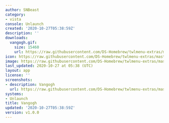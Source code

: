 ```yaml
---
author: SNBeast
category:
- vista
console: Unlaunch
created: '2020-10-27T05:38:59Z'
description: ''
downloads:
  vangogh.gif:
    size: 15460
    url: https://raw.githubusercontent.com/DS-Homebrew/twlmenu-extras/master/_nds/TWiLightMenu/unlaunch/backgrounds/vangogh.gif
icon: https://raw.githubusercontent.com/DS-Homebrew/twlmenu-extras/master/_nds/TWiLightMenu/unlaunch/backgrounds/vangogh.gif
image: https://raw.githubusercontent.com/DS-Homebrew/twlmenu-extras/master/_nds/TWiLightMenu/unlaunch/backgrounds/vangogh.gif
last_updated: 2020-10-27 at 05:38 (UTC)
layout: app
license: ''
screenshots:
- description: Vangogh
  url: https://raw.githubusercontent.com/DS-Homebrew/twlmenu-extras/master/_nds/TWiLightMenu/unlaunch/backgrounds/vangogh.gif
systems:
- Unlaunch
title: Vangogh
updated: '2020-10-27T05:38:59Z'
version: v1.0.0
---
```

